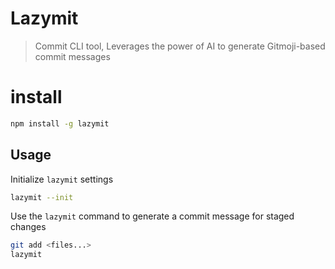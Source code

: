 # Lazymit

> Commit CLI tool, Leverages the power of AI to generate Gitmoji-based commit messages

# install

```sh
npm install -g lazymit
```

## Usage

Initialize `lazymit` settings

```sh
lazymit --init
```

Use the `lazymit` command to generate a commit message for staged changes

```sh
git add <files...>
lazymit
```
